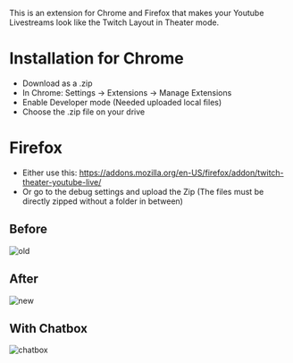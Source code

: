 This is an extension for Chrome and Firefox that makes your Youtube Livestreams look like the Twitch Layout in Theater mode.

# Installation for Chrome
- Download as a .zip
- In Chrome: Settings -> Extensions -> Manage Extensions 
- Enable Developer mode (Needed uploaded local files)
- Choose the .zip file on your drive

# Firefox
- Either use this: https://addons.mozilla.org/en-US/firefox/addon/twitch-theater-youtube-live/
- Or go to the debug settings and upload the Zip (The files must be directly zipped without a folder in between)


## Before
![old](https://i.imgur.com/FAddtsv.png)

## After
![new](https://i.imgur.com/eaL5d7E.png)

## With Chatbox
![chatbox](https://i.imgur.com/xo0wkhR.png)
